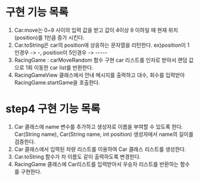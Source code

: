# 구현 기능 목록

1. Car.move는 0~9 사이의 입력 값을 받고 값이 4이상 9 이하일 때 현재 위치(position)를 1만큼 증가 시킨다.
2. Car.toString은 car의 position에 상응하는 문자열을 리턴한다. ex)position이 1인경우 -> -, position이 5인경우 -> -----
3. RacingGame : carMoveRandom 함수 구현 car 리스트를 인자로 받아서 랜덤 값으로 1회 이동한 car list를 반환한다.
4. RacingGameView 클래스에서 안내 메시지를 출력하고 대수, 회수를 입력받아 RacingGame.startGame을 호출한다.

# step4 구현 기능 목록

1. Car 클래스에 name 변수를 추가하고 생성자로 이름을 부여할 수 있도록 한다. Car(String name), Car(String name, int position) 생성자에서 name의 길이를 검증한다.
2. Car 클래스에서 입력된 차량 리스트를 이용하여 Car 클래스 리스트를 생성한다.
3. Car.toString 함수가 차 이름도 같이 출력하도록 변경한다.
4. RacingGame 클래스에 Car리스트를 입력받아서 우승자 리스트를 반환하는 함수를 구현한다.